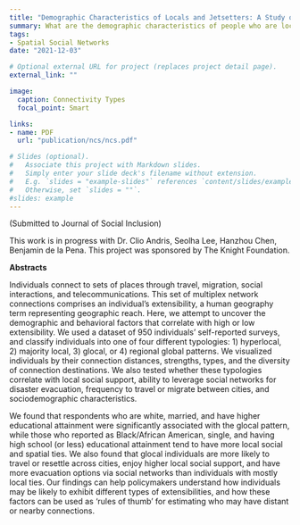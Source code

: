 ```yaml
---
title: "Demographic Characteristics of Locals and Jetsetters: A Study of Extensibility Using the Neighborhood Connectivity Survey"
summary: What are the demographic characteristics of people who are locals vs. jetsetters? How may these people different in local social support, ability to leverage social networks for disaster evacuation, and frequency to travel or migrate between cities?  
tags:
- Spatial Social Networks
date: "2021-12-03"

# Optional external URL for project (replaces project detail page).
external_link: ""

image:
  caption: Connectivity Types
  focal_point: Smart

links:
- name: PDF 
  url: "publication/ncs/ncs.pdf"

# Slides (optional).
#   Associate this project with Markdown slides.
#   Simply enter your slide deck's filename without extension.
#   E.g. `slides = "example-slides"` references `content/slides/example-slides.md`.
#   Otherwise, set `slides = ""`.
#slides: example
---
```


(Submitted to Journal of Social Inclusion)

This work is in progress with Dr. Clio Andris, Seolha Lee, Hanzhou Chen, Benjamin de la Pena. This project was sponsored by The Knight Foundation.

**Abstracts**

Individuals connect to sets of places through travel, migration, social interactions, and telecommunications. This set of multiplex network connections comprises an individual’s extensibility, a human geography term representing geographic reach. Here, we attempt to uncover the demographic and behavioral factors that correlate with high or low extensibility. We used a dataset of 950 individuals’ self-reported surveys, and classify individuals into one of four different typologies: 1) hyperlocal, 2) majority local, 3) glocal, or 4) regional global patterns. We visualized individuals by their connection distances, strengths, types, and the diversity of connection destinations. We also tested whether these typologies correlate with local social support, ability to leverage social networks for disaster evacuation, frequency to travel or migrate between cities, and sociodemographic characteristics. 

We found that respondents who are white, married, and have higher educational attainment were significantly associated with the glocal pattern, while those who reported as Black/African American, single, and having high school (or less) educational attainment tend to have more local social and spatial ties. We also found that glocal individuals are more likely to travel or resettle across cities, enjoy higher local social support, and have more evacuation options via social networks than individuals with mostly local ties. Our findings can help policymakers understand how individuals may be likely to exhibit different types of extensibilities, and how these factors can be used as ‘rules of thumb’ for estimating who may have distant or nearby connections.  
